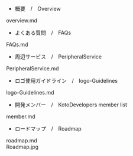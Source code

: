 
- 概要　/　Overview

overview.md

- よくある質問　/　FAQs

FAQs.md

- 周辺サービス　/　PeripheralService

PeripheralService.md

- ロゴ使用ガイドライン　/　logo-Guidelines

logo-Guidelines.md

- 開発メンバー　/　KotoDevelopers member list

member.md

- ロードマップ　/　Roadmap

roadmap.md  
Roadmap.jpg  
